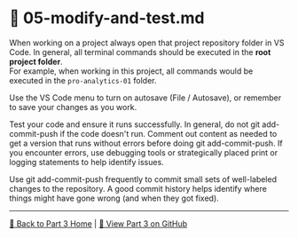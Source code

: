 # 🔵 05-modify-and-test.md

When working on a project always open that project repository folder in VS Code.
In general, all terminal commands should be executed in the **root project folder**.  
For example, when working in this project, all commands would be executed in the `pro-analytics-01` folder.

Use the VS Code menu to turn on autosave (File / Autosave), or remember to save your changes as you work.

Test your code and ensure it runs successfully. 
In general, do not git add-commit-push if the code doesn't run. 
Comment out content as needed to get a version that runs without errors before doing git add-commit-push.
If you encounter errors, use debugging tools or strategically placed print or logging statements to help identify issues.  

Use git add-commit-push frequently to commit small sets of well-labeled changes to the repository. 
A good commit history helps identify where things might have gone wrong (and when they got fixed).

---

[🔵 Back to Part 3 Home](https://denisecase.github.io/pro-analytics-01/03-repeatable-workflow/REPEATABLE-WORKFLOW.html) | [🔗 View Part 3 on GitHub](https://github.com/denisecase/pro-analytics-01/03-repeatable-workflow/REPEATABLE-WORKFLOW.md)
